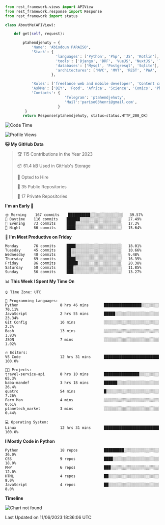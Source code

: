 ###
```python
from rest_framework.views import APIView
from rest_framework.response import Response
from rest_framework import status

class AboutMe(APIView):

    def get(self, request):

        ptahemdjehuty = {
            'Name': 'Abiodoun PARAISO',
            'Stack': {
                       'languages': ['Python', 'Php', 'JS', 'Kotlin'],
                       'tools': ['Django', 'DRF', 'VueJS', 'NuxtJS', 'Threejs' 'React', 'Kotlin', 'Electron'],
                       'databases': ['Mysql', 'Postgresql', 'Sqlite'],
                       'architectures': ['MVC', 'MVT', 'REST', 'PWA', 'SPA', 'MicroServices']
                     },

            'Roles': ['freelance web and mobile developer', 'Content creator', 'Teacher', 'Mentor'],
            'AskMe': ['DIY', 'Food', 'Africa', 'Science', 'Comics', 'Photography', 'Tech', 'Programming'],
            'Contacts': {
                           'Telegram': 'ptahemdjehuty',
                           'Mail':'pariso03henri@gmail.com',
                        }
         }
        return Response(ptahemdjehuty, status=status.HTTP_200_OK)

```                    

<!--START_SECTION:waka-->
![Code Time](http://img.shields.io/badge/Code%20Time-613%20hrs%2016%20mins-blue)

![Profile Views](http://img.shields.io/badge/Profile%20Views-0-blue)

**🐱 My GitHub Data** 

> 🏆 115 Contributions in the Year 2023
 > 
> 📦 61.4 kB Used in GitHub's Storage 
 > 
> 💼 Opted to Hire
 > 
> 📜 35 Public Repositories 
 > 
> 🔑 17 Private Repositories  
 > 
**I'm an Early 🐤** 

```text
🌞 Morning    167 commits    ██████████░░░░░░░░░░░░░░░   39.57% 
🌆 Daytime    116 commits    ██████░░░░░░░░░░░░░░░░░░░   27.49% 
🌃 Evening    73 commits     ████░░░░░░░░░░░░░░░░░░░░░   17.3% 
🌙 Night      66 commits     ████░░░░░░░░░░░░░░░░░░░░░   15.64%

```
📅 **I'm Most Productive on Friday** 

```text
Monday       76 commits     ████░░░░░░░░░░░░░░░░░░░░░   18.01% 
Tuesday      45 commits     ██░░░░░░░░░░░░░░░░░░░░░░░   10.66% 
Wednesday    40 commits     ██░░░░░░░░░░░░░░░░░░░░░░░   9.48% 
Thursday     69 commits     ████░░░░░░░░░░░░░░░░░░░░░   16.35% 
Friday       86 commits     █████░░░░░░░░░░░░░░░░░░░░   20.38% 
Saturday     50 commits     ███░░░░░░░░░░░░░░░░░░░░░░   11.85% 
Sunday       56 commits     ███░░░░░░░░░░░░░░░░░░░░░░   13.27%

```


📊 **This Week I Spent My Time On** 

```text
⌚︎ Time Zone: UTC

💬 Programming Languages: 
Python                   8 hrs 46 mins       █████████████████░░░░░░░░   70.11% 
JavaScript               2 hrs 55 mins       █████░░░░░░░░░░░░░░░░░░░░   23.34% 
Git Config               16 mins             ░░░░░░░░░░░░░░░░░░░░░░░░░   2.2% 
Bash                     13 mins             ░░░░░░░░░░░░░░░░░░░░░░░░░   1.83% 
JSON                     7 mins              ░░░░░░░░░░░░░░░░░░░░░░░░░   1.02%

🔥 Editors: 
VS Code                  12 hrs 31 mins      █████████████████████████   100.0%

🐱‍💻 Projects: 
travel-service-api       8 hrs 10 mins       ████████████████░░░░░░░░░   65.3% 
baba-mandef              3 hrs 18 mins       ██████░░░░░░░░░░░░░░░░░░░   26.4% 
quatro                   54 mins             █░░░░░░░░░░░░░░░░░░░░░░░░   7.26% 
Farm_Man                 4 mins              ░░░░░░░░░░░░░░░░░░░░░░░░░   0.61% 
planetech_market         3 mins              ░░░░░░░░░░░░░░░░░░░░░░░░░   0.44%

💻 Operating System: 
Linux                    12 hrs 31 mins      █████████████████████████   100.0%

```

**I Mostly Code in Python** 

```text
Python                   18 repos            █████████░░░░░░░░░░░░░░░░   36.0% 
CSS                      9 repos             ████░░░░░░░░░░░░░░░░░░░░░   18.0% 
PHP                      6 repos             ███░░░░░░░░░░░░░░░░░░░░░░   12.0% 
HTML                     4 repos             ██░░░░░░░░░░░░░░░░░░░░░░░   8.0% 
JavaScript               4 repos             ██░░░░░░░░░░░░░░░░░░░░░░░   8.0%

```


**Timeline**

![Chart not found](https://raw.githubusercontent.com/ptahemdjehuty/ptahemdjehuty/main/charts/bar_graph.png) 


 Last Updated on 11/06/2023 18:36:06 UTC
<!--END_SECTION:waka-->

